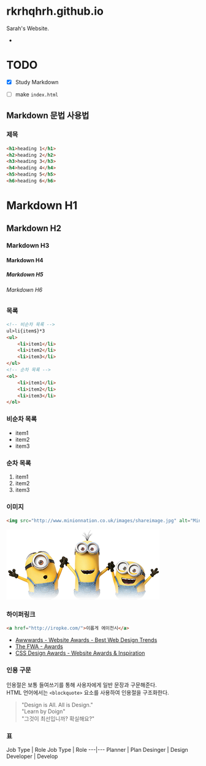 # rkrhqhrh.github.io
Sarah's Website.

-

# TODO

- [x] Study Markdown
- [ ] make `index.html`


## Markdown 문법 사용법

### 제목

```html
<h1>heading 1</h1>
<h2>heading 2</h2>
<h3>heading 3</h3>
<h4>heading 4</h4>
<h5>heading 5</h5>
<h6>heading 6</h6>
```

# Markdown H1
## Markdown H2
### Markdown H3
#### Markdown H4
##### Markdown H5
###### Markdown H6

### 목록

```html
<!-- 비순차 목록 -->
ul>li{item$}*3
<ul>
	<li>item1</li>
	<li>item2</li>
	<li>item3</li>
</ul>
<!-- 순차 목록 -->
<ol>
	<li>item1</li>
	<li>item2</li>
	<li>item3</li>
</ol>
```

### 비순차 목록

- item1
- item2
- item3

### 순차 목록

1. item1
1. item2
1. item3

### 이미지

```html
<img src="http://www.minionnation.co.uk/images/shareimage.jpg" alt="Minions">
```

<!-- <img src="http://www.minionnation.co.uk/images/shareimage.jpg" alt="Minions" width="600" height="315"> -->

![Minions](Assets/ghost-minions.png "Ghost Minions")

### 하이퍼링크

```html
<a href="http://iropke.com/">이롭게 에이전시</a>
```

- [Awwwards - Website Awards - Best Web Design Trends](http://www.awwwards.com/)
- [The FWA - Awards](https://thefwa.com/)
- [CSS Design Awards - Website Awards & Inspiration](http://www.cssdesignawards.com/)

### 인용 구문

인용절은 보통 들여쓰기를 통해 사용자에게 일반 문장과 구문해준다.<br>
HTML 언어에서는 `<blockquote>` 요소를 사용하여 인용절을 구조화한다.

> "Design is All. All is Design."<br>
> "Learn by Doign"<br>
> "그것이 최선입니까? 확실해요?"

### 표

Job Type | Role
Job Type | Role
---|---
Planner | Plan
Desinger | Design
Developer | Develop